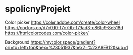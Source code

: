# spolicnyProjekt

Color picker
https://color.adobe.com/create/color-wheel
https://coolors.co/d7c0d0-f7c7db-f79ad3-c86fc9-8e518d
https://htmlcolorcodes.com/color-picker/

Background
https://mycolor.space/gradient?ori=to+left+top&hex=%23051937&hex2=%23A8EB12&sub=1
